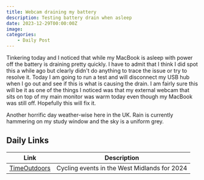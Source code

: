 ```yaml
---
title: Webcam draining my battery   
description: Testing battery drain when asleep
date: 2023-12-29T00:00:00Z
image: 
categories:
    - Daily Post
---
```

Tinkering today and I noticed that while my MacBook is asleep with power off the battery is draining pretty quickly. I have to admit that I think I did spot this a while ago but clearly didn't do anything to trace the issue or try to resolve it. Today I am going to run a test and will disconnect my USB hub when I go out and see if this is what is causing the drain. I am fairly sure this will be it as one of the things I noticed was that my external webcam that sits on top of my main monitor was warm today even though my MacBook was still off. Hopefully this will fix it.

Another horrific day weather-wise here in the UK. Rain is currently hammering on my study window and the sky is a uniform grey.

## Daily Links

|Link|Description|
|--------|----|
|[TimeOutdoors](https://www.timeoutdoors.com/events/bike-rides/west-midlands)|Cycling events in the West Midlands for 2024|
